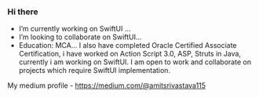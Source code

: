 ### Hi there 


-    I’m currently working on SwiftUI ...
-    I’m looking to collaborate on SwiftUI...
-    Education: MCA...
I also have completed Oracle Certified Associate Certification, i have worked on Action Script 3.0, ASP, Struts in Java, currently i am working on SwiftUI. 
I am open to work and collaborate on projects which require SwiftUI implementation. 

My medium profile - https://medium.com/@amitsrivastava115


